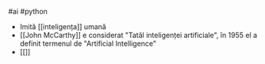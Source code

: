 #ai #python
- Imită [[inteligența]] umană
- [[John McCarthy]] e considerat "Tatăl inteligenței artificiale", în 1955 el a definit termenul de "Artificial Intelligence"
- [[]]
